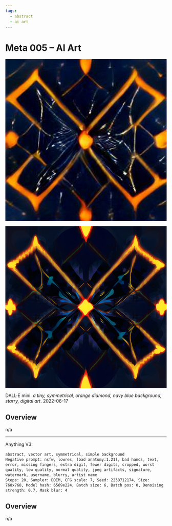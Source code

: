 ```yaml
---
tags:
  - abstract
  - ai art
---
```


# Meta 005 – AI Art

<div style="display: flex; flex-direction: column; gap: 16px;">
<img src="assets/2022-06-17_image-029.png">

<img src="assets/2022-06-18_image-030.jpg">
</div>

DALL·E mini. _a tiny, symmetrical, orange diamond, navy blue background, starry, digital art_. 2022-06-17

## Overview

n/a

---

Anything V3:

```
abstract, vector art, symmetrical, simple background
Negative prompt: nsfw, lowres, (bad anatomy:1.21), bad hands, text, error, missing fingers, extra digit, fewer digits, cropped, worst quality, low quality, normal quality, jpeg artifacts, signature, watermark, username, blurry, artist name
Steps: 20, Sampler: DDIM, CFG scale: 7, Seed: 2238712174, Size: 768x768, Model hash: 6569e224, Batch size: 6, Batch pos: 0, Denoising strength: 0.7, Mask blur: 4
```

## Overview

n/a
